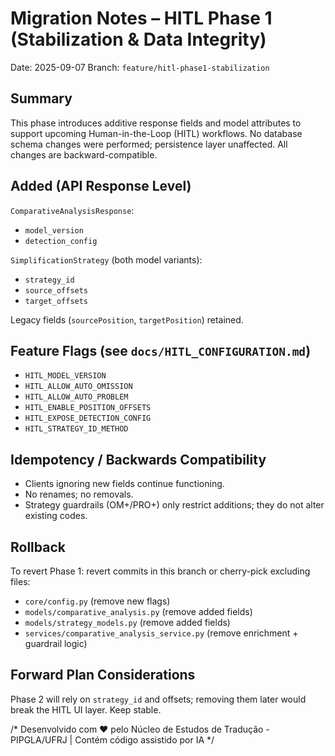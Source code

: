 # Migration Notes – HITL Phase 1 (Stabilization & Data Integrity)

Date: 2025-09-07
Branch: `feature/hitl-phase1-stabilization`

## Summary
This phase introduces additive response fields and model attributes to support upcoming Human-in-the-Loop (HITL) workflows. No database schema changes were performed; persistence layer unaffected. All changes are backward-compatible.

## Added (API Response Level)
`ComparativeAnalysisResponse`:
- `model_version`
- `detection_config`

`SimplificationStrategy` (both model variants):
- `strategy_id`
- `source_offsets`
- `target_offsets`

Legacy fields (`sourcePosition`, `targetPosition`) retained.

## Feature Flags (see `docs/HITL_CONFIGURATION.md`)
- `HITL_MODEL_VERSION`
- `HITL_ALLOW_AUTO_OMISSION`
- `HITL_ALLOW_AUTO_PROBLEM`
- `HITL_ENABLE_POSITION_OFFSETS`
- `HITL_EXPOSE_DETECTION_CONFIG`
- `HITL_STRATEGY_ID_METHOD`

## Idempotency / Backwards Compatibility
- Clients ignoring new fields continue functioning.
- No renames; no removals.
- Strategy guardrails (OM+/PRO+) only restrict additions; they do not alter existing codes.

## Rollback
To revert Phase 1: revert commits in this branch or cherry-pick excluding files:
- `core/config.py` (remove new flags)
- `models/comparative_analysis.py` (remove added fields)
- `models/strategy_models.py` (remove added fields)
- `services/comparative_analysis_service.py` (remove enrichment + guardrail logic)

## Forward Plan Considerations
Phase 2 will rely on `strategy_id` and offsets; removing them later would break the HITL UI layer. Keep stable.

/*
Desenvolvido com ❤️ pelo Núcleo de Estudos de Tradução - PIPGLA/UFRJ | Contém código assistido por IA
*/
